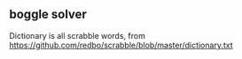 ## boggle solver

Dictionary is all scrabble words, from https://github.com/redbo/scrabble/blob/master/dictionary.txt
